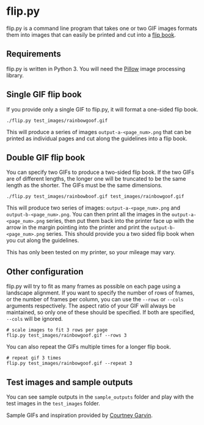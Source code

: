 # flip.py
flip.py is a command line program that takes one or two GIF images formats them into images that can easily be printed and cut into a [flip book](http://en.wikipedia.org/wiki/Flip_book).

## Requirements
flip.py is written in Python 3. You will need the [Pillow](https://pillow.readthedocs.org) image processing library.

## Single GIF flip book
If you provide only a single GIF to flip.py, it will format a one-sided flip book.

```
./flip.py test_images/rainbowgoof.gif
```

This will produce a series of images `output-a-<page_num>.png` that can be printed as individual pages and cut along the guidelines into a flip book.

## Double GIF flip book
You can specify two GIFs to produce a two-sided flip book. If the two GIFs are of different lengths, the longer one will be truncated to be the same length as the shorter. The GIFs must be the same dimensions.

```
./flip.py test_images/rainbowboof.gif test_images/rainbowgoof.gif
```

This will produce two series of images: `output-a-<page_num>.png` and `output-b-<page_num>.png`. You can then print all the images in the `output-a-<page_num>.png` series, then put them back into the printer face up with the arrow in the margin pointing into the printer and print the `output-b-<page_num>.png` series. This should provide you a two sided flip book when you cut along the guidelines.

This has only been tested on my printer, so your mileage may vary.

## Other configuration
flip.py will try to fit as many frames as possible on each page using a landscape alignment. If you want to specify the number of rows of frames, or the number of frames per column, you can use the `--rows` or `--cols` arguments respectively. The aspect ratio of your GIF will always be maintained, so only one of these should be specified. If both are specified, `--cols` will be ignored.

```
# scale images to fit 3 rows per page
flip.py test_images/rainbowgoof.gif --rows 3
```

You can also repeat the GIFs multiple times for a longer flip book.

```
# repeat gif 3 times
flip.py test_images/rainbowgoof.gif --repeat 3
```

## Test images and sample outputs
You can see sample outputs in the `sample_outputs` folder and play with the test images in the `test_images` folder.

Sample GIFs and inspiration provided by [Courtney Garvin](http://courtgarvin.blogspot.ca/).
